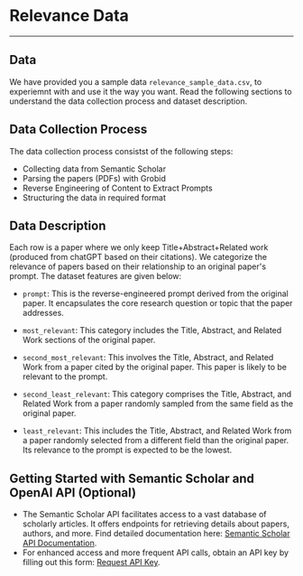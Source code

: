 # Relevance Data

***

## Data

We have provided you a sample data `relevance_sample_data.csv`, to experiemnt with and use it the way you want. Read the following sections to understand the data collection process and dataset description.

## Data Collection Process

The data collection process consistst of the following steps:

- Collecting data from Semantic Scholar 
- Parsing the papers (PDFs) with Grobid 
- Reverse Engineering of Content to Extract Prompts
- Structuring the data in required format

## Data Description

Each row is a paper where we only keep Title+Abstract+Related work (produced from chatGPT based on their citations). We categorize the relevance of papers based on their relationship to an original paper's prompt. The dataset features are given below:

- `prompt`: This is the reverse-engineered prompt derived from the original paper. It encapsulates the core research question or topic that the paper addresses.

- `most_relevant`: This category includes the Title, Abstract, and Related Work sections of the original paper.

- `second_most_relevant`: This involves the Title, Abstract, and Related Work from a paper cited by the original paper. This paper is likely to be relevant to the prompt.

- `second_least_relevant`: This category comprises the Title, Abstract, and Related Work from a paper randomly sampled from the same field as the original paper.

- `least_relevant`: This includes the Title, Abstract, and Related Work from a paper randomly selected from a different field than the original paper. Its relevance to the prompt is expected to be the lowest.

## Getting Started with Semantic Scholar and OpenAI API (Optional)

- The Semantic Scholar API facilitates access to a vast database of scholarly articles. It offers endpoints for retrieving details about papers, authors, and more. Find detailed documentation here: [Semantic Scholar API Documentation](https://api.semanticscholar.org/api-docs/).
- For enhanced access and more frequent API calls, obtain an API key by filling out this form: [Request API Key](https://www.semanticscholar.org/product/api).
